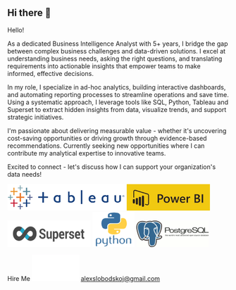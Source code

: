 ## Hi there 👋

Hello!

As a dedicated Business Intelligence Analyst with 5+ years, I bridge the gap between complex business challenges and data-driven solutions. 
I excel at understanding business needs, asking the right questions, and translating requirements into actionable insights that empower teams to make informed, effective decisions.

In my role, I specialize in ad-hoc analytics, building interactive dashboards, and automating reporting processes to streamline operations and save time. 
Using a systematic approach, I leverage tools like SQL, Python, Tableau and Superset to extract hidden insights from data, visualize trends, and support strategic initiatives.

I'm passionate about delivering measurable value - whether it's uncovering cost-saving opportunities or driving growth through evidence-based recommendations. 
Currently seeking new opportunities where I can contribute my analytical expertise to innovative teams.

Excited to connect - let's discuss how I can support your organization's data needs!

<img src="https://github.com/AlexSlobodskoj/AlexSlobodskoj/blob/main/tableau.png" style="max-width: 267px; width: 267px; min-width: 60px; height: 60px;" /> <img src="https://github.com/AlexSlobodskoj/AlexSlobodskoj/blob/main/powerbi.jpeg" style="max-width: 189px; width: 189px; min-width: 60px; height: 60px;" /> <img src="https://github.com/AlexSlobodskoj/AlexSlobodskoj/blob/main/Superset.png" style="max-width: 189px; width: 231px; min-width: 60px; height: 60px;" /> <img src="https://github.com/AlexSlobodskoj/AlexSlobodskoj/blob/main/python.svg" style="max-width: 96px; width: 96px; min-width: 80px; height: 80px;" /> <img src="https://github.com/AlexSlobodskoj/AlexSlobodskoj/blob/main/postgresql.gif" style="max-width: 164px; width: 164px; min-width: 60px; height: 60px;" />

Hire Me <img src="https://github.com/AlexSlobodskoj/AlexSlobodskoj/blob/main/growth.gif" style="max-width: 107px; width: 107px; min-width: 60px; height: 60px;" /> alexslobodskoj@gmail.com



<!--
**AlexSlobodskoj/AlexSlobodskoj** is a ✨ _special_ ✨ repository because its `README.md` (this file) appears on your GitHub profile.

Here are some ideas to get you started:

- 🔭 I’m currently working on ...
- 🌱 I’m currently learning ...
- 👯 I’m looking to collaborate on ...
- 🤔 I’m looking for help with ...
- 💬 Ask me about ...
- 📫 How to reach me: ...
- 😄 Pronouns: ...
- ⚡ Fun fact: ...
-->
